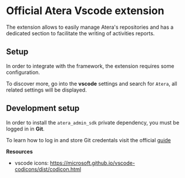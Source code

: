 # Official Atera Vscode extension

The extension allows to easily manage Atera's repositories and has a dedicated section to facilitate the writing of activities reports.

## Setup

In order to integrate with the framework, the extension requires some configuration.

To discover more, go into the **vscode** settings and search for `Atera`, all related settings will be displayed.

## Development setup

In order to install the `atera_admin_sdk` private dependency, you must be logged in in **Git**.

To learn how to log in and store Git credentals visit the official [guide](https://docs.github.com/en/get-started/getting-started-with-git/caching-your-github-credentials-in-git?platform=windows)

**Resources**

-   vscode icons: <https://microsoft.github.io/vscode-codicons/dist/codicon.html>
